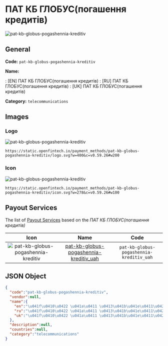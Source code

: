 
# ПАТ КБ ГЛОБУС(погашення кредитів) 
![pat-kb-globus-pogashennia-kreditiv](https://static.openfintech.io/payment_methods/pat-kb-globus-pogashennia-kreditiv/logo.svg?w=400&c=v0.59.26#w200)  

## General 
**Code:** `pat-kb-globus-pogashennia-kreditiv` 
 
**Name:** 
 
:	[EN] ПАТ КБ ГЛОБУС(погашення кредитів) 
:	[RU] ПАТ КБ ГЛОБУС(погашення кредитів) 
:	[UK] ПАТ КБ ГЛОБУС(погашення кредитів) 
 
**Category:** `telecommunications` 
 

## Images 

### Logo 
![pat-kb-globus-pogashennia-kreditiv](https://static.openfintech.io/payment_methods/pat-kb-globus-pogashennia-kreditiv/logo.svg?w=400&c=v0.59.26#w200)  

```
https://static.openfintech.io/payment_methods/pat-kb-globus-pogashennia-kreditiv/logo.svg?w=400&c=v0.59.26#w200
```  

### Icon 
![pat-kb-globus-pogashennia-kreditiv](https://static.openfintech.io/payment_methods/pat-kb-globus-pogashennia-kreditiv/icon.svg?w=278&c=v0.59.26#w100)  

```
https://static.openfintech.io/payment_methods/pat-kb-globus-pogashennia-kreditiv/icon.svg?w=278&c=v0.59.26#w100
```  

## Payout Services 
 
The list of [Payout Services](/payout-services/) based on the _ПАТ КБ ГЛОБУС(погашення кредитів)_ 

|Icon|Name|Code| 
|:---:|:---:|:---:| 
|![pat-kb-globus-pogashennia-kreditiv](https://static.openfintech.io/payout_methods/pat-kb-globus-pogashennia-kreditiv/icon.png?w=278&c=v0.59.26#w40) |[pat-kb-globus-pogashennia-kreditiv_uah](/payout-services/pat-kb-globus-pogashennia-kreditiv_uah/)|`pat-kb-globus-pogashennia-kreditiv_uah`| 
 

## JSON Object 

```json
{
  "code":"pat-kb-globus-pogashennia-kreditiv",
  "vendor":null,
  "name":{
    "en":"\u041f\u0410\u0422 \u041a\u0411 \u0413\u041b\u041e\u0411\u0423\u0421(\u043f\u043e\u0433\u0430\u0448\u0435\u043d\u043d\u044f \u043a\u0440\u0435\u0434\u0438\u0442\u0456\u0432)",
    "ru":"\u041f\u0410\u0422 \u041a\u0411 \u0413\u041b\u041e\u0411\u0423\u0421(\u043f\u043e\u0433\u0430\u0448\u0435\u043d\u043d\u044f \u043a\u0440\u0435\u0434\u0438\u0442\u0456\u0432)",
    "uk":"\u041f\u0410\u0422 \u041a\u0411 \u0413\u041b\u041e\u0411\u0423\u0421(\u043f\u043e\u0433\u0430\u0448\u0435\u043d\u043d\u044f \u043a\u0440\u0435\u0434\u0438\u0442\u0456\u0432)"
  },
  "description":null,
  "countries":null,
  "category":"telecommunications"
}
```  
